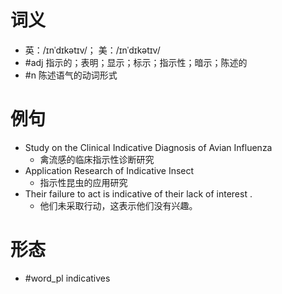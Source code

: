 # 词义
- 英：/ɪnˈdɪkətɪv/； 美：/ɪnˈdɪkətɪv/
- #adj 指示的；表明；显示；标示；指示性；暗示；陈述的
- #n 陈述语气的动词形式
# 例句
- Study on the Clinical Indicative Diagnosis of Avian Influenza
	- 禽流感的临床指示性诊断研究
- Application Research of Indicative Insect
	- 指示性昆虫的应用研究
- Their failure to act is indicative of their lack of interest .
	- 他们未采取行动，这表示他们没有兴趣。
# 形态
- #word_pl indicatives
